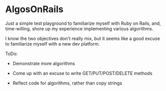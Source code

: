 AlgosOnRails
============

Just a simple test playground to familiarize myself with Ruby on Rails, and, time-willing, shore up my experience implementing various algorithms.

I know the two objectives don't really mix, but it seems like a good excuse to familiarize myself with a new dev platform.

ToDo:

- Demonstrate more algorithms

- Come up with an excuse to write GET/PUT/POST/DELETE methods

- Reflect code for algorithms, rather than copy strings